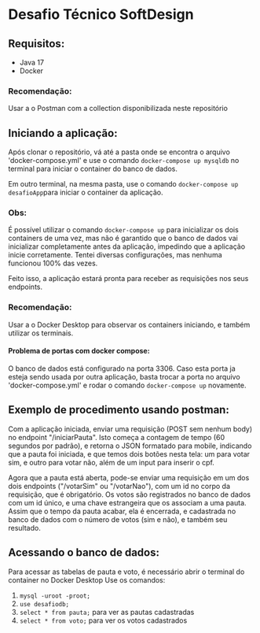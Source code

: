 # Desafio Técnico SoftDesign
## Requisitos:
* Java 17
* Docker
### Recomendação:
Usar a o Postman com a collection disponibilizada neste repositório

## Iniciando a aplicação:
Após clonar o repositório, vá até a pasta onde se encontra o arquivo 'docker-compose.yml' e use o comando `docker-compose up mysqldb` no terminal para iniciar o container do banco de dados.

Em outro terminal, na mesma pasta, use o comando `docker-compose up desafioApp`para iniciar o container da aplicação.
### Obs:
É possível utilizar o comando `docker-compose up` para inicializar os dois containers de uma vez, mas não é garantido que o banco de dados vai inicializar completamente antes da aplicação, impedindo que a aplicação inicie corretamente. Tentei diversas configurações, mas nenhuma funcionou 100% das vezes.

Feito isso, a aplicação estará pronta para receber as requisições nos seus endpoints.
### Recomendação:
Usar a o Docker Desktop para observar os containers iniciando, e também utilizar os terminais.

#### Problema de portas com docker compose:
O banco de dados está configurado na porta 3306. Caso esta porta ja esteja sendo usada por outra aplicação, basta trocar a porta no arquivo 'docker-compose.yml' e rodar o comando `docker-compose up` novamente.

## Exemplo de procedimento usando postman:
Com a aplicação iniciada, enviar uma requisição (POST sem nenhum body) no endpoint "/iniciarPauta". Isto começa a contagem de tempo (60 segundos por padrão), e retorna o JSON formatado para mobile, indicando que a pauta foi iniciada, e que temos dois botões nesta tela: um para votar sim, e outro para votar não, além de um input para inserir o cpf.

Agora que a pauta está aberta, pode-se enviar uma requisição em um dos dois endpoints ("/votarSim" ou "/votarNao"), com um id no corpo da requisição, que é obrigatório. Os votos são registrados no banco de dados com um id único, e uma chave estrangeira que os associam a uma pauta.
Assim que o tempo da pauta acabar, ela é encerrada, e cadastrada no banco de dados com o número de votos (sim e não), e também seu resultado.

## Acessando o banco de dados:
Para acessar as tabelas de pauta e voto, é necessário abrir o terminal do container no Docker Desktop
Use os comandos:
1. `mysql -uroot -proot;`
2. `use desafiodb;`
3. `select * from pauta;` para ver as pautas cadastradas
3. `select * from voto;` para ver os votos cadastrados
